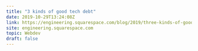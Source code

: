 ```yaml
---
title: "3 kinds of good tech debt"
date: 2019-10-29T13:24:08Z
link: https://engineering.squarespace.com/blog/2019/three-kinds-of-good-tech-debt?utm_medium=RSS&utm_source=hune
site: engineering.squarespace.com
topic: Webdev
draft: false
---
```

